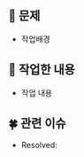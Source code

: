 ## 🌿 문제

<!-- 작업하게 된 배경을 간단히 적어주세요! -->
- 작업배경

## 🌱 작업한 내용

<!-- 아래 리스트를 지우고, 작업 내용을 적어주세요. -->
- 작업 내용

## 🍀 관련 이슈

<!-- 작업한 이슈번호를 # 뒤에 붙여주세요. 수고했습니다~* -->
- Resolved: 
